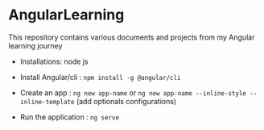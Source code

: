 # AngularLearning
This repository contains various documents and projects from my Angular learning journey

- Installations:
node js

- Install Angular/cli : `npm install -g @angular/cli`

- Create an app : `ng new app-name` or `ng new app-name --inline-style --inline-template` (add optionals configurations)

- Run the application : `ng serve`

